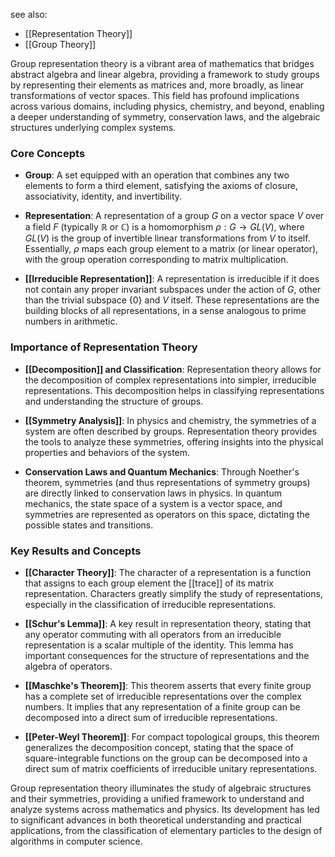 see also:
- [[Representation Theory]]
- [[Group Theory]]

Group representation theory is a vibrant area of mathematics that bridges abstract algebra and linear algebra, providing a framework to study groups by representing their elements as matrices and, more broadly, as linear transformations of vector spaces. This field has profound implications across various domains, including physics, chemistry, and beyond, enabling a deeper understanding of symmetry, conservation laws, and the algebraic structures underlying complex systems.

### Core Concepts

- **Group**: A set equipped with an operation that combines any two elements to form a third element, satisfying the axioms of closure, associativity, identity, and invertibility.

- **Representation**: A representation of a group $G$ on a vector space $V$ over a field $F$ (typically $\mathbb{R}$ or $\mathbb{C}$) is a homomorphism $\rho: G \to GL(V)$, where $GL(V)$ is the group of invertible linear transformations from $V$ to itself. Essentially, $\rho$ maps each group element to a matrix (or linear operator), with the group operation corresponding to matrix multiplication.

- **[[Irreducible Representation]]**: A representation is irreducible if it does not contain any proper invariant subspaces under the action of $G$, other than the trivial subspace $\{0\}$ and $V$ itself. These representations are the building blocks of all representations, in a sense analogous to prime numbers in arithmetic.

### Importance of Representation Theory

- **[[Decomposition]] and Classification**: Representation theory allows for the decomposition of complex representations into simpler, irreducible representations. This decomposition helps in classifying representations and understanding the structure of groups.

- **[[Symmetry Analysis]]**: In physics and chemistry, the symmetries of a system are often described by groups. Representation theory provides the tools to analyze these symmetries, offering insights into the physical properties and behaviors of the system.

- **Conservation Laws and Quantum Mechanics**: Through Noether's theorem, symmetries (and thus representations of symmetry groups) are directly linked to conservation laws in physics. In quantum mechanics, the state space of a system is a vector space, and symmetries are represented as operators on this space, dictating the possible states and transitions.

### Key Results and Concepts

- **[[Character Theory]]**: The character of a representation is a function that assigns to each group element the [[trace]] of its matrix representation. Characters greatly simplify the study of representations, especially in the classification of irreducible representations.

- **[[Schur's Lemma]]**: A key result in representation theory, stating that any operator commuting with all operators from an irreducible representation is a scalar multiple of the identity. This lemma has important consequences for the structure of representations and the algebra of operators.

- **[[Maschke's Theorem]]**: This theorem asserts that every finite group has a complete set of irreducible representations over the complex numbers. It implies that any representation of a finite group can be decomposed into a direct sum of irreducible representations.

- **[[Peter-Weyl Theorem]]**: For compact topological groups, this theorem generalizes the decomposition concept, stating that the space of square-integrable functions on the group can be decomposed into a direct sum of matrix coefficients of irreducible unitary representations.

Group representation theory illuminates the study of algebraic structures and their symmetries, providing a unified framework to understand and analyze systems across mathematics and physics. Its development has led to significant advances in both theoretical understanding and practical applications, from the classification of elementary particles to the design of algorithms in computer science.
